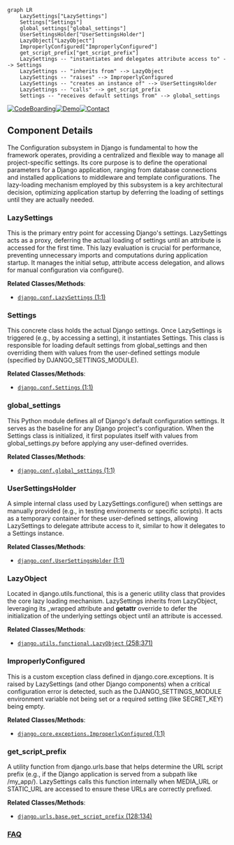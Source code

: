 ```mermaid
graph LR
    LazySettings["LazySettings"]
    Settings["Settings"]
    global_settings["global_settings"]
    UserSettingsHolder["UserSettingsHolder"]
    LazyObject["LazyObject"]
    ImproperlyConfigured["ImproperlyConfigured"]
    get_script_prefix["get_script_prefix"]
    LazySettings -- "instantiates and delegates attribute access to" --> Settings
    LazySettings -- "inherits from" --> LazyObject
    LazySettings -- "raises" --> ImproperlyConfigured
    LazySettings -- "creates an instance of" --> UserSettingsHolder
    LazySettings -- "calls" --> get_script_prefix
    Settings -- "receives default settings from" --> global_settings
```
[![CodeBoarding](https://img.shields.io/badge/Generated%20by-CodeBoarding-9cf?style=flat-square)](https://github.com/CodeBoarding/GeneratedOnBoardings)[![Demo](https://img.shields.io/badge/Try%20our-Demo-blue?style=flat-square)](https://www.codeboarding.org/demo)[![Contact](https://img.shields.io/badge/Contact%20us%20-%20contact@codeboarding.org-lightgrey?style=flat-square)](mailto:contact@codeboarding.org)

## Component Details

The Configuration subsystem in Django is fundamental to how the framework operates, providing a centralized and flexible way to manage all project-specific settings. Its core purpose is to define the operational parameters for a Django application, ranging from database connections and installed applications to middleware and template configurations. The lazy-loading mechanism employed by this subsystem is a key architectural decision, optimizing application startup by deferring the loading of settings until they are actually needed.

### LazySettings
This is the primary entry point for accessing Django's settings. LazySettings acts as a proxy, deferring the actual loading of settings until an attribute is accessed for the first time. This lazy evaluation is crucial for performance, preventing unnecessary imports and computations during application startup. It manages the initial setup, attribute access delegation, and allows for manual configuration via configure().


**Related Classes/Methods**:

- <a href="https://github.com/django/django/blob/master/django/template/backends/django.py#L1-L1" target="_blank" rel="noopener noreferrer">`django.conf.LazySettings` (1:1)</a>


### Settings
This concrete class holds the actual Django settings. Once LazySettings is triggered (e.g., by accessing a setting), it instantiates Settings. This class is responsible for loading default settings from global_settings and then overriding them with values from the user-defined settings module (specified by DJANGO_SETTINGS_MODULE).


**Related Classes/Methods**:

- <a href="https://github.com/django/django/blob/master/django/template/backends/django.py#L1-L1" target="_blank" rel="noopener noreferrer">`django.conf.Settings` (1:1)</a>


### global_settings
This Python module defines all of Django's default configuration settings. It serves as the baseline for any Django project's configuration. When the Settings class is initialized, it first populates itself with values from global_settings.py before applying any user-defined overrides.


**Related Classes/Methods**:

- <a href="https://github.com/django/django/blob/master/django/conf/global_settings.py#L1-L1" target="_blank" rel="noopener noreferrer">`django.conf.global_settings` (1:1)</a>


### UserSettingsHolder
A simple internal class used by LazySettings.configure() when settings are manually provided (e.g., in testing environments or specific scripts). It acts as a temporary container for these user-defined settings, allowing LazySettings to delegate attribute access to it, similar to how it delegates to a Settings instance.


**Related Classes/Methods**:

- <a href="https://github.com/django/django/blob/master/django/template/backends/django.py#L1-L1" target="_blank" rel="noopener noreferrer">`django.conf.UserSettingsHolder` (1:1)</a>


### LazyObject
Located in django.utils.functional, this is a generic utility class that provides the core lazy loading mechanism. LazySettings inherits from LazyObject, leveraging its _wrapped attribute and __getattr__ override to defer the initialization of the underlying settings object until an attribute is accessed.


**Related Classes/Methods**:

- <a href="https://github.com/django/django/blob/master/django/utils/functional.py#L258-L371" target="_blank" rel="noopener noreferrer">`django.utils.functional.LazyObject` (258:371)</a>


### ImproperlyConfigured
This is a custom exception class defined in django.core.exceptions. It is raised by LazySettings (and other Django components) when a critical configuration error is detected, such as the DJANGO_SETTINGS_MODULE environment variable not being set or a required setting (like SECRET_KEY) being empty.


**Related Classes/Methods**:

- <a href="https://github.com/django/django/blob/master/django/core/exceptions.py#L1-L1" target="_blank" rel="noopener noreferrer">`django.core.exceptions.ImproperlyConfigured` (1:1)</a>


### get_script_prefix
A utility function from django.urls.base that helps determine the URL script prefix (e.g., if the Django application is served from a subpath like /my_app/). LazySettings calls this function internally when MEDIA_URL or STATIC_URL are accessed to ensure these URLs are correctly prefixed.


**Related Classes/Methods**:

- <a href="https://github.com/django/django/blob/master/django/urls/base.py#L128-L134" target="_blank" rel="noopener noreferrer">`django.urls.base.get_script_prefix` (128:134)</a>




### [FAQ](https://github.com/CodeBoarding/GeneratedOnBoardings/tree/main?tab=readme-ov-file#faq)